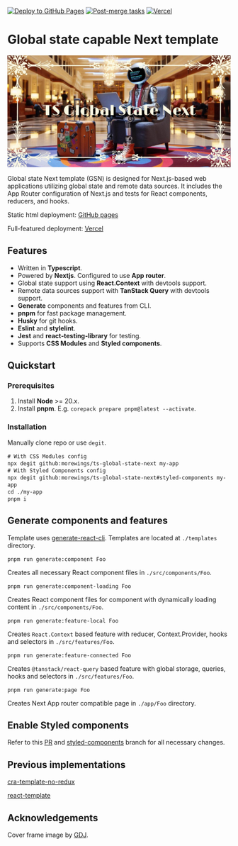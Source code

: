 [![Deploy to GitHub Pages](https://github.com/morewings/ts-global-state-next/actions/workflows/pages.yml/badge.svg)](https://github.com/morewings/ts-global-state-next/actions/workflows/pages.yml)
[![Post-merge tasks](https://github.com/morewings/ts-global-state-next/actions/workflows/merge-jobs.yml/badge.svg)](https://github.com/morewings/ts-global-state-next/actions/workflows/merge-jobs.yml)
[![Vercel](https://vercelbadge.vercel.app/api/morewings/ts-global-state-next)](https://vercel.com/dima-vyshniakovs-projects/ts-global-state-next)

# Global state capable Next template

[![TS Redux Next](./design/github.jpg)](#)

Global state Next template (GSN) is designed for Next.js-based web applications utilizing global state and remote data sources. It includes the App Router configuration of Next.js and tests for React components, reducers, and hooks.


Static html deployment: [GitHub pages](https://morewings.github.io/ts-global-state-next/)

Full-featured deployment: [Vercel](https://ts-global-state-next.vercel.app/)

## Features

- Written in **Typescript**.
- Powered by **Nextjs**. Configured to use **App router**.
- Global state support using **React.Context** with devtools support.
- Remote data sources support with **TanStack Query** with devtools support.
- **Generate** components and features from CLI.
- **pnpm** for fast package management.
- **Husky** for git hooks.
- **Eslint** and **stylelint**.
- **Jest** and **react-testing-library** for testing.
- Supports **CSS Modules** and **Styled components**.

## Quickstart

### Prerequisites

1. Install **Node** >= 20.x.
2. Install **pnpm**. E.g. `corepack prepare pnpm@latest --activate`.


### Installation

Manually clone repo or use `degit`.

```shell script
# With CSS Modules config
npx degit github:morewings/ts-global-state-next my-app
# With Styled Components config
npx degit github:morewings/ts-global-state-next#styled-components my-app
cd ./my-app
pnpm i
```

## Generate components and features

Template uses [generate-react-cli](https://www.npmjs.com/package/generate-react-cli). Templates are located at `./templates` directory.

```shell script
pnpm run generate:component Foo
```

Creates all necessary React component files in `./src/components/Foo`. 

```shell script
pnpm run generate:component-loading Foo
```

Creates React component files for component with dynamically loading content in `./src/components/Foo`. 

```shell script
pnpm run generate:feature-local Foo
```

Creates `React.Context` based feature with reducer, Context.Provider, hooks and selectors in `./src/features/Foo`. 

```shell script
pnpm run generate:feature-connected Foo
```

Creates `@tanstack/react-query` based feature with global storage, queries, hooks and selectors in `./src/features/Foo`.

```shell script
pnpm run generate:page Foo
```

Creates Next App router compatible page in `./app/Foo` directory.

## Enable Styled components

Refer to this [PR](https://github.com/morewings/ts-global-state-next/pull/40) and [styled-components](https://github.com/morewings/ts-global-state-next/tree/styled-components) branch for all necessary changes.

## Previous implementations

[cra-template-no-redux](https://github.com/morewings/cra-template-no-redux)

[react-template](https://github.com/morewings/react-template)

## Acknowledgements

Cover frame image by [GDJ](https://pixabay.com/users/gdj-1086657/).

